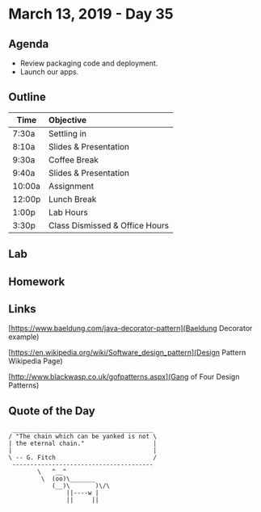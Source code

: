 # March 13, 2019 - Day 35


## Agenda

- Review packaging code and deployment.
- Launch our apps.  


## Outline

| Time   | Objective                        |
| -------|:---------------------------------|
| 7:30a  | Settling in                      |
| 8:10a  | Slides & Presentation            |
| 9:30a  | Coffee Break                     |
| 9:40a  | Slides & Presentation            |
| 10:00a | Assignment                       |
| 12:00p | Lunch Break                      |
| 1:00p  | Lab Hours                        |
| 3:30p  | Class Dismissed & Office Hours   |

## Lab


## Homework



## Links

[https://www.baeldung.com/java-decorator-pattern](Baeldung Decorator example)

[https://en.wikipedia.org/wiki/Software_design_pattern](Design Pattern Wikipedia Page)

[http://www.blackwasp.co.uk/gofpatterns.aspx](Gang of Four Design Patterns)


## Quote of the Day 
```
 _______________________________________
/ "The chain which can be yanked is not \
| the eternal chain."                   |
|                                       |
\ -- G. Fitch                           /
 ---------------------------------------
        \   ^__^
         \  (oo)\_______
            (__)\       )\/\
                ||----w |
                ||     ||

```